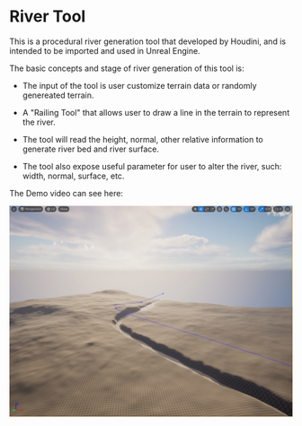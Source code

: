 # River Tool

This is a procedural river generation tool that developed by Houdini, and is intended to be imported and used in Unreal Engine.


The basic concepts and stage of river generation of this tool is:

- The input of the tool is user customize terrain data or randomly genereated terrain.

- A "Railing  Tool" that allows user to draw a line in the terrain to represent the river. 

- The tool will read the height, normal, other relative information to generate river bed and river surface.

- The tool also expose useful parameter for user to alter the river, such: width, normal, surface, etc.


The Demo video can see here:

[![Playtest Video](./Demo.png)](https://youtu.be/41F_Kbfk-uU)